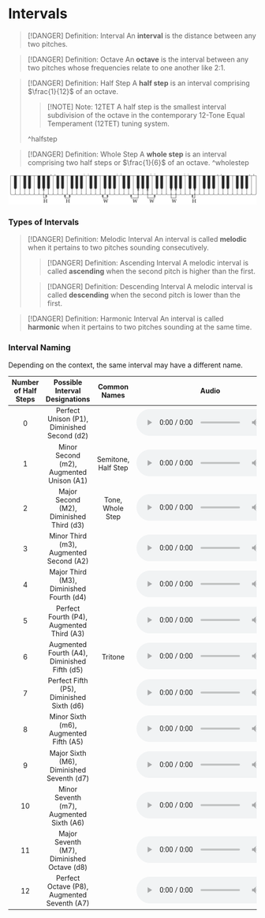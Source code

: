 # Intervals
> [!DANGER] Definition: Interval
> An **interval** is the distance between any two pitches.

> [!DANGER] Definition: Octave
> An **octave** is the interval between any two pitches whose frequencies relate to one another like 2:1.

> [!DANGER] Definition: Half Step
> A **half step** is an interval comprising $\frac{1}{12}$ of an octave.
> > [!NOTE] Note: 12TET
> > A half step is the smallest interval subdivision of the octave in the contemporary 12-Tone Equal Temperament (12TET) tuning system.
> 
> ^halfstep

> [!DANGER] Definition: Whole Step
> A **whole step** is an interval comprising two half steps or $\frac{1}{6}$ of an octave.
> ^wholestep

![12TET](Resources/12TET.jpg)

### Types of Intervals
> [!DANGER] Definition: Melodic Interval
> An interval is called **melodic** when it pertains to two pitches sounding consecutively.
> > [!DANGER] Definition: Ascending Interval
> > A melodic interval is called **ascending** when the second pitch is higher than the first.
> 
> > [!DANGER] Definition: Descending Interval
> > A melodic interval is called **descending** when the second pitch is lower than the first.

> [!DANGER] Definition: Harmonic Interval
> An interval is called **harmonic** when it pertains to two pitches sounding at the same time.

### Interval Naming
Depending on the context, the same interval may have a different name.

|Number of Half Steps|Possible Interval Designations|Common Names|Audio|
|:--:|:--:|:--:|:--:|
|0|Perfect Unison (P1), Diminished Second (d2)||![Unison_on_C.mid](Resources/Audio/Intervals/Unison_on_C.mid.mp3)|
|1|Minor Second (m2), Augmented Unison (A1)|Semitone, Half Step|![Minor_second_on_C.mid](Resources/Audio/Intervals/Minor_second_on_C.mid.mp3)|
|2|Major Second (M2), Diminished Third (d3)|Tone, Whole Step|![Major_second_on_C.mid](Resources/Audio/Intervals/Major_second_on_C.mid.mp3)|
|3|Minor Third (m3), Augmented Second (A2)||![Minor_third_on_C.mid](Resources/Audio/Intervals/Minor_third_on_C.mid.mp3)|
|4|Major Third (M3), Diminished Fourth (d4)||![Major_third_on_C.mid](Resources/Audio/Intervals/Major_third_on_C.mid.mp3)|
|5|Perfect Fourth (P4), Augmented Third (A3)||![Perfect_fourth_on_C.mid](Resources/Audio/Intervals/Perfect_fourth_on_C.mid.mp3)|
|6|Augmented Fourth (A4), Diminished Fifth (d5)|Tritone|![Tritone_on_C.mid](Resources/Audio/Intervals/Tritone_on_C.mid.mp3)|
|7|Perfect Fifth (P5), Diminished Sixth (d6)||![Perfect_fifth_on_C.mid](Resources/Audio/Intervals/Perfect_fifth_on_C.mid.mp3)|
|8|Minor Sixth (m6), Augmented Fifth (A5)||![Minor_sixth_on_C.mid](Resources/Audio/Intervals/Minor_sixth_on_C.mid.mp3)|
|9|Major Sixth (M6), Diminished Seventh (d7)||![Major_sixth_on_C.mid](Resources/Audio/Intervals/Major_sixth_on_C.mid.mp3)|
|10|Minor Seventh (m7), Augmented Sixth (A6)||![Minor_seventh_on_C.mid](Resources/Audio/Intervals/Minor_seventh_on_C.mid.mp3)|
|11|Major Seventh (M7), Diminished Octave (d8)||![Major_seventh_on_C.mid](Resources/Audio/Intervals/Major_seventh_on_C.mid.mp3)|
|12|Perfect Octave (P8), Augmented Seventh (A7)||![Perfect_octave_on_C.mid](Resources/Audio/Intervals/Perfect_octave_on_C.mid.mp3)|
